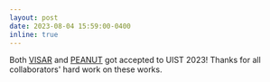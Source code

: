 ```yaml
---
layout: post
date: 2023-08-04 15:59:00-0400
inline: true
---
```


Both [VISAR](https://arxiv.org/abs/2304.07810) and [PEANUT](https://arxiv.org/abs/2307.15167) got accepted to UIST 2023! Thanks for all collaborators' hard work on these works.